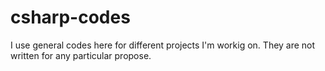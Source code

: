 # csharp-codes

I use general codes here for different projects I'm workig on. They are not written for any particular propose. 
